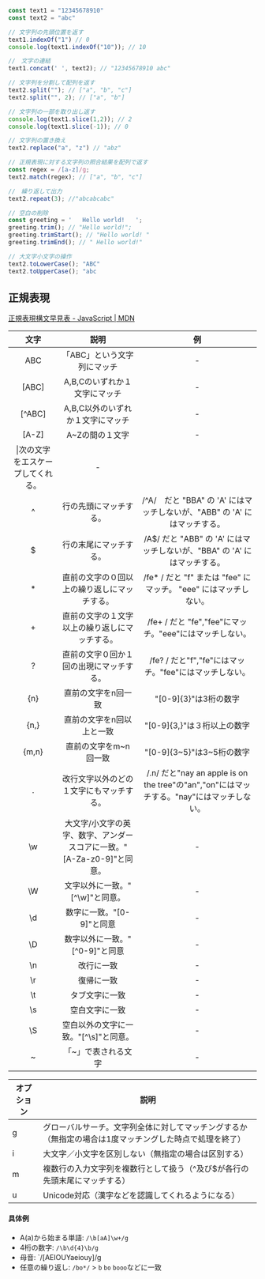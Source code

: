 ```js
const text1 = "12345678910"
const text2 = "abc"

// 文字列の先頭位置を返す
text1.indexOf("1") // 0
console.log(text1.indexOf("10")); // 10

//　文字の連結
text1.concat(' ', text2); // "12345678910 abc"

// 文字列を分割して配列を返す
text2.split(""); // ["a", "b", "c"]
text2.split("", 2); // ["a", "b"]

// 文字列の一部を取り出し返す
console.log(text1.slice(1,2)); // 2
console.log(text1.slice(-1)); // 0

// 文字列の置き換え
text2.replace("a", "z") // "abz"

// 正規表現に対する文字列の照合結果を配列で返す
const regex = /[a-z]/g;
text2.match(regex); // ["a", "b", "c"]

//　繰り返して出力
text2.repeat(3); //"abcabcabc"

// 空白の削除
const greeting = '   Hello world!   ';
greeting.trim(); // "Hello world!";
greeting.trimStart(); // "Hello world! "
greeting.trimEnd(); // " Hello world!"

// 大文字小文字の操作
text2.toLowerCase(); "ABC"
text2.toUpperCase(); "abc

```

## 正規表現
[正規表現構文早見表 - JavaScript | MDN](https://developer.mozilla.org/ja/docs/Web/JavaScript/Guide/Regular_expressions/Cheatsheet)

|文字|説明|例|
|:--:|:--:|:--:|
|ABC|「ABC」という文字列にマッチ|-|
|[ABC]|A,B,Cのいずれか１文字にマッチ|-|
|[^ABC]|A,B,C以外のいずれか１文字にマッチ|-|
|[A-Z]|A~Zの間の１文字|-|
|\|次の文字をエスケープしてくれる。|-|
|^|行の先頭にマッチする。|/^A/　だと "BBA" の 'A' にはマッチしないが、"ABB" の 'A' にはマッチする。|
| $ |行の末尾にマッチする。|/A$/ だと "ABB" の 'A' にはマッチしないが、"BBA" の 'A' にはマッチする。|
| * |直前の文字の０回以上の繰り返しにマッチする。|/fe* / だと "f" または "fee" にマッチ。 "eee" にはマッチしない。|
| + |直前の文字の１文字以上の繰り返しにマッチする。|/fe+ / だと "fe","fee"にマッチ。"eee"にはマッチしない。|
| ? |直前の文字０回か１回の出現にマッチする。|/fe? / だと"f","fe"にはマッチ。"fee"にはマッチしない。|
|{n}|直前の文字をn回一致|"[0-9]{3}"は3桁の数字|
|{n,}|直前の文字をn回以上と一致|"[0-9]{3,}"は３桁以上の数字|
|{m,n}|直前の文字をm~n回一致|"[0-9]{3~5}"は3~5桁の数字|
|.|改行文字以外のどの１文字にもマッチする。|/.n/ だと"nay an apple is on the tree"の"an","on"にはマッチする。"nay"にはマッチしない。|
|\w|大文字/小文字の英字、数字、アンダースコアに一致。"[A-Za-z0-9]"と同意。|-|
|\W|文字以外に一致。"[^\w]"と同意。|-|
|\d|数字に一致。"[0-9]"と同意|-|
|\D|数字以外に一致。"[^0-9]"と同意|-|
|\n|改行に一致|-|
|\r|復帰に一致|-|
|\t|タブ文字に一致|-|
|\s|空白文字に一致|-|
|\S|空白以外の文字に一致。"[^\s]"と同意。|-|
|\~|「~」で表される文字|-|

|オプション|説明|
|---|---|
|g|グローバルサーチ。文字列全体に対してマッチングするか（無指定の場合は1度マッチングした時点で処理を終了）|
|i|大文字／小文字を区別しない（無指定の場合は区別する）|
|m|複数行の入力文字列を複数行として扱う（^及び$が各行の先頭末尾にマッチする）|
|u|Unicode対応（漢字などを認識してくれるようになる）|

#### 具体例
- A(a)から始まる単語: `/\b[aA]\w+/g`
- 4桁の数字: `/\b\d{4}\b/g`
- 母音: `/[AEIOUYaeiouy]/g
- 任意の繰り返し: `/bo*/`   > `b` `bo` `booo`などに一致
